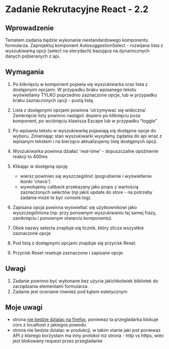 # Zadanie Rekrutacyjne React - 2.2

## Wprowadzenie

Tematem zadania będzie wykonanie niestandardowego komponentu formularza.
Zaprojektuj komponent AutosuggestionSelect - rozwijana lista z wyszukiwarką opcji (select
na sterydach) bazująca na dynamicznych danych pobieranych z api.

## Wymagania

1. Po kliknięciu w komponent pojawia się wyszukiwarka oraz lista z dostępnymi
opcjami. W przypadku braku wpisanego tekstu wyświetlamy TYLKO poprzednio
zaznaczone opcje, lub w przypadku braku zaznaczonych opcji - pustą listę.
2. Lista z dostępnymi opcjami powinna 'utrzymywać się widoczna'. Zamknięcie listy
powinno nastąpić dopiero po kliknięciu poza komponent, po wciśnięciu klawisza
Escape lub w przypadku “toggle”
3. Po wpisaniu tekstu w wyszukiwarkę pojawiają się dostępne opcje do wyboru.
Zmieniając stan wyszukiwarki wysyłamy żądania do api wraz z wpisanym
tekstem i na bierząco aktualizujemy listę dostępnych opcji.
4. Wyszukiwarka powinna działać 'real-time' - dopuszczalne opóźnienie reakcji to
400ms
5. Klikając w dostępną opcję:
    - wiersz powinien się wyszczególnić (pogrubienie i wyświetlenie ikonki 'check')
    - wywołujemy callback przekazany jako props z wartością zaznaczonych selectów (np jakiś update do store - na potrzeby zadania może to być console.log).

1. Zapisana opcja powinna wyświetlać się użytkownikowi jako wyszczególniona (np.
przy ponownym wyszukiwaniu tej samej frazy, zamknięciu i ponownym otwarciu
komponentu).
2. Obok nazwy selecta znajduje się licznik, który zlicza wszystkie zaznaczone opcje
3. Pod listą z dostępnymi opcjami znajduje się przycisk Reset.
4. Przycisk Reset resetuje zaznaczone i zapisane opcje.

## Uwagi
1. Zadanie powinno być wykonane bez użycia jakichkolwiek bibliotek do zarządzania elementami formularza.
2. Zadanie jest oceniane również pod kątem estetycznym

## Moje uwagi

- strona [nie bedzie dzialac na firefox](https://developer.mozilla.org/en-US/docs/Web/HTTP/CORS/Errors/CORSDidNotSucceed), poniewaz ta przegladarka blokuje cors z localhost z jakiegos powodu
- strona nie bedzie dzialac w produkcji, w takim stanie jaki jest poniewaz API z ktorego korzystam ma inny protokol niz strona - http vs https, wiec jest blokowany request przez przegladarke